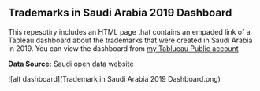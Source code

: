 ## Trademarks in Saudi Arabia 2019 Dashboard

This repesotiry includes an HTML page that contains an empaded link of a Tableau dashboard about the trademarks that were created in Saudi Arabia in 2019. You can view the dashboard from [my Tablueau Public account](https://public.tableau.com/views/TrademarkinSaudiArabia2019/2019?:language=en&:display_count=y&:origin=viz_share_link)

**Data Source:** [Saudi open data website](https://data.gov.sa/Data/en/dataset/trademarks-2019)



![alt dashboard](Trademark in Saudi Arabia 2019 Dashboard.png)